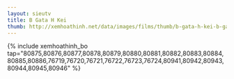```yaml
---
layout: sieutv
title: B Gata H Kei
thumb: http://xemhoathinh.net/data/images/films/thumb/b-gata-h-kei-b-gata-h-kei-2010.jpg
---
```

{% include xemhoathinh_bo tap="80875,80876,80877,80878,80879,80880,80881,80882,80883,80884,80885,80886,76719,76720,76721,76722,76723,76724,80941,80942,80943,80944,80945,80946" %} 
